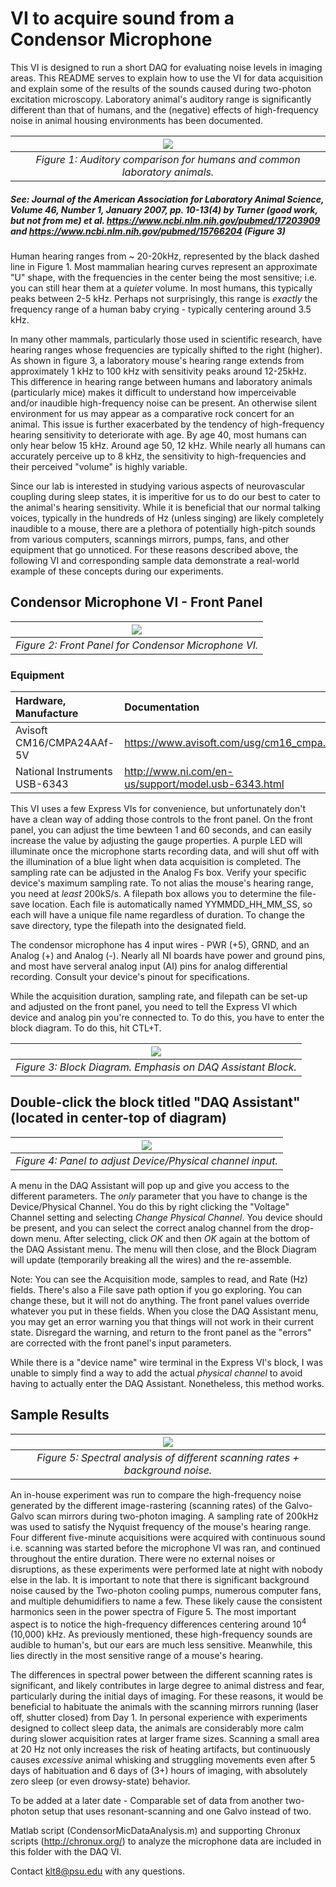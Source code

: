 # VI to acquire sound from a Condensor Microphone

This VI is designed to run a short DAQ for evaluating noise levels in imaging areas. This README serves to explain how to use the VI for data acquisition and explain some of the results of the sounds caused during two-photon excitation microscopy. Laboratory animal's auditory range is significantly different than that of humans, and the (negative) effects of high-frequency noise in animal housing environments has been documented. 

| ![](https://www.ncbi.nlm.nih.gov/pmc/articles/PMC3725606/bin/nihms2489f3.jpg) |
|:--:|
| *Figure 1: Auditory comparison for humans and common laboratory animals.* |

##### See: Journal of the American Association for Laboratory Animal Science, Volume 46, Number 1, January 2007, pp. 10-13(4) by Turner (good work, but not from me) et al. https://www.ncbi.nlm.nih.gov/pubmed/17203909 and https://www.ncbi.nlm.nih.gov/pubmed/15766204 (Figure 3)

Human hearing ranges from ~ 20-20kHz, represented by the black dashed line in Figure 1. Most mammalian hearing curves represent an approximate "U" shape, with the frequencies in the center being the most sensitive; i.e. you can still hear them at a *quieter* volume. In most humans, this typically peaks between 2-5 kHz. Perhaps not surprisingly, this range is *exactly* the frequency range of a human baby crying - typically centering around 3.5 kHz. 

In many other mammals, particularly those used in scientific research, have hearing ranges whose frequencies are typically shifted to the right (higher). As shown in figure 3, a laboratory mouse's hearing range extends from approximately 1 kHz to 100 kHz with sensitivity peaks around 12-25kHz. This difference in hearing range between humans and laboratory animals (particularly mice) makes it difficult to understand how imperceivable and/or inaudible  high-frequency noise can be present. An otherwise silent environment for us may appear as a comparative rock concert for an animal. This issue is further exacerbated by the tendency of high-frequency hearing sensitivity to deteriorate with age. By age 40, most humans can only hear below 15 kHz. Around age 50, 12 kHz. While nearly all humans can accurately perceive up to 8 kHz, the sensitivity to high-frequencies and their perceived "volume" is highly variable.

Since our lab is interested in studying various aspects of neurovascular coupling during sleep states, it is imperitive for us to do our best to cater to the animal's hearing sensitivity. While it is beneficial that our normal talking voices, typically in the hundreds of Hz (unless singing) are likely completely inaudible to a mouse, there are a plethora of potentially high-pitch sounds from various computers, scannings mirrors, pumps, fans, and other equipment that go unnoticed. For these reasons described above, the following VI and corresponding sample data demonstrate a real-world example of these concepts during our experiments. 

## Condensor Microphone VI - Front Panel

| ![](https://user-images.githubusercontent.com/30758521/56699993-e9495b00-66c5-11e9-9b85-5131646aca7d.PNG) |
|:--:|
| *Figure 2: Front Panel for Condensor Microphone VI.* |

### Equipment

| Hardware, Manufacture                         | Documentation                                                                                                | Purpose                                             |
| :---                                          | :---                                                                                                         | :---                                                |
| Avisoft CM16/CMPA24AAf-5V     | https://www.avisoft.com/usg/cm16_cmpa.htm                                            | Condensor Microphone                                    |
| National Instruments USB-6343                | http://www.ni.com/en-us/support/model.usb-6343.html                                                         | DAQ device            |

This VI uses a few Express VIs for convenience, but unfortunately don't have a clean way of adding those controls to the front panel. On the front panel, you can adjust the time bewteen 1 and 60 seconds, and can easily increase the value by adjusting the gauge properties. A purple LED will illuminate once the microphone starts recording data, and will shut off with the illumination of a blue light when data acquisition is completed. The sampling rate can be adjusted in the Analog Fs box. Verify your specific device's maximum sampling rate. To not alias the mouse's hearing range, you need at *least* 200kS/s. A filepath box allows you to determine the file-save location. Each file is automatically named YYMMDD_HH_MM_SS, so each will have a unique file name regardless of duration. To change the save directory, type the filepath into the designated field.

 The condensor microphone has 4 input wires - PWR (+5), GRND, and an Analog (+) and Analog (-). Nearly all NI boards have power and ground pins, and most have serveral analog input (AI) pins for analog differential recording. Consult your device's pinout for specifications. 

While the acquisition duration, sampling rate, and filepath can be set-up and adjusted on the front panel, you need to tell the Express VI which device and analog pin you're connected to. To do this, you have to enter the block diagram. To do this, hit CTL+T.

| ![](https://user-images.githubusercontent.com/30758521/56695095-4b9a5f80-66b6-11e9-9cdf-1b824b5f78c9.png) |
|:--:|
| *Figure 3: Block Diagram. Emphasis on DAQ Assistant Block.* |

## **Double-click the block titled "DAQ Assistant" (located in center-top of diagram)**

| ![](https://user-images.githubusercontent.com/30758521/56695152-6076f300-66b6-11e9-8bb7-c7b4e68777d9.PNG) |
|:--:|
| *Figure 4: Panel to adjust Device/Physical channel input.* |

A menu in the DAQ Assistant will pop up and give you access to the different parameters. The *only* parameter that you have to change is the Device/Physical Channel. You do this by right clicking the "Voltage" Channel setting and selecting *Change Physical Channel*. You device should be present, and you can select the correct analog channel from the drop-down menu. After selecting, click *OK* and then *OK* again at the bottom of the DAQ Assistant menu. The menu will then close, and the Block Diagram will update (temporarily breaking all the wires) and the re-assemble. 

Note: You can see the Acquisition mode, samples to read, and Rate (Hz) fields. There's also a File save path option if you go exploring. You can change these, but it will not do anything. The front panel values override whatever you put in these fields. When you close the DAQ Assistant menu, you may get an error warning you that things will not work in their current state. Disregard the warning, and return to the front panel as the "errors" are corrected with the front panel's input parameters. 

While there is a "device name" wire terminal in the Express VI's block, I was unable to simply find a way to add the actual *physical channel* to avoid having to actually enter the DAQ Assistant. Nonetheless, this method works. 

## Sample Results
| ![](https://user-images.githubusercontent.com/30758521/56777792-4a922c80-67a1-11e9-8895-24cb55aa220b.PNG) |
|:--:|
| *Figure 5: Spectral analysis of different scanning rates + background noise.* |

An in-house experiment was run to compare the high-frequency noise generated by the different image-rastering (scanning rates) of the Galvo-Galvo scan mirrors during two-photon imaging. A sampling rate of 200kHz was used to satisfy the Nyquist frequency of the mouse's hearing range. Four different five-minute acquisitions were acquired with continuous sound i.e. scanning was started before the microphone VI was ran, and continued throughout the entire duration. There were no external noises or disruptions, as these experiments were performed late at night with nobody else in the lab. It is important to note that there is significant background noise caused by the Two-photon cooling pumps, numerous computer fans, and multiple dehumidifiers to name a few. These likely cause the consistent harmonics seen in the power spectra of Figure 5. The most important aspect is to notice the high-frequency differences centering around 10<sup>4</sup> (10,000) kHz. As previously mentioned, these high-frequency sounds are audible to human's, but our ears are much less sensitive. Meanwhile, this lies directly in the most sensitive range of a mouse's hearing.

The differences in spectral power between the different scanning rates is significant, and likely contributes in large degree to animal distress and fear, particularly during the initial days of imaging. For these reasons, it would be beneficial to habituate the animals with the scanning mirrors running (laser off, shutter closed) from Day 1. In personal experience with experiments designed to collect sleep data, the animals are considerably more calm during slower acquisition rates at larger frame sizes. Scanning a small area at 20 Hz not only increases the risk of heating artifacts, but continuously causes *excessive* animal whisking and struggling movements even after 5 days of habituation and 6 days of (3+) hours of imaging, with absolutely zero sleep (or even drowsy-state) behavior.

To be added at a later date - Comparable set of data from another two-photon setup that uses resonant-scanning and one Galvo instead of two.

Matlab script (CondensorMicDataAnalysis.m) and supporting Chronux scripts (http://chronux.org/) to analyze the microphone data are included in this folder with the DAQ VI.

Contact klt8@psu.edu with any questions.